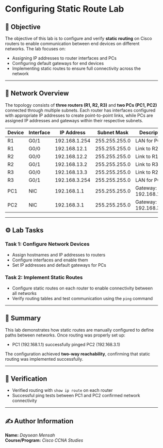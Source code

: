 # Configuring Static Route Lab

## 📘 Objective
The objective of this lab is to configure and verify **static routing** on Cisco routers to enable communication between end devices on different networks. The lab focuses on:

- Assigning IP addresses to router interfaces and PCs  
- Configuring default gateways for end devices  
- Implementing static routes to ensure full connectivity across the network  

---

## 🧩 Network Overview
The topology consists of **three routers (R1, R2, R3)** and **two PCs (PC1, PC2)** connected through multiple subnets. Each router has interfaces configured with appropriate IP addresses to create point-to-point links, while PCs are assigned IP addresses and gateways within their respective subnets.

| Device | Interface | IP Address | Subnet Mask | Description |
|---------|------------|-------------|--------------|--------------|
| R1 | G0/1 | 192.168.1.254 | 255.255.255.0 | LAN for PC1 |
| R1 | G0/0 | 192.168.12.1 | 255.255.255.0 | Link to R2 |
| R2 | G0/0 | 192.168.12.2 | 255.255.255.0 | Link to R1 |
| R2 | G0/1 | 192.168.13.2 | 255.255.255.0 | Link to R3 |
| R3 | G0/0 | 192.168.13.3 | 255.255.255.0 | Link to R2 |
| R3 | G0/1 | 192.168.3.254 | 255.255.255.0 | LAN for PC2 |
| PC1 | NIC | 192.168.1.1 | 255.255.255.0 | Gateway: 192.168.1.254 |
| PC2 | NIC | 192.168.3.1 | 255.255.255.0 | Gateway: 192.168.3.254 |

---

## ⚙️ Lab Tasks

### Task 1: Configure Network Devices
- Assign hostnames and IP addresses to routers  
- Configure interfaces and enable them  
- Set IP addresses and default gateways for PCs  

### Task 2: Implement Static Routes
- Configure static routes on each router to enable connectivity between all networks  
- Verify routing tables and test communication using the `ping` command  

---

## 🧠 Summary
This lab demonstrates how static routes are manually configured to define paths between networks. Once routing was properly set up:

- PC1 (192.168.1.1) successfully pinged PC2 (192.168.3.1)  

The configuration achieved **two-way reachability**, confirming that static routing was implemented successfully.

---

## 🧾 Verification
- Verified routing with `show ip route` on each router  
- Successful ping tests between PC1 and PC2 confirmed network connectivity  

---

## ✍️ Author Information

**Name:** *Daysean Mensah*  
**Course/Program:** *Cisco CCNA Studies*  
